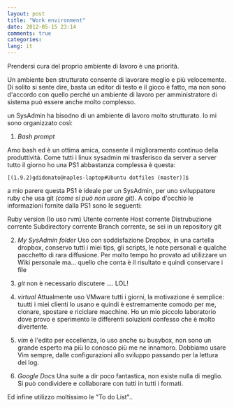 ```yaml
---
layout: post
title: "Work environment"
date: 2012-05-15 23:14
comments: true
categories: 
lang: it
---
```

Prendersi cura del proprio ambiente di lavoro è una priorità.

Un ambiente ben strutturato consente di lavorare meglio e più velocemente. Di solito si sente dire, basta un editor di testo e il gioco è fatto, ma non sono d'accordo con quello perché un ambiente di lavoro per amministratore di sistema può essere anche molto complesso.


un SysAdmin ha bisodno di un ambiente di lavoro molto strutturato. Io mi sono organizzato così:

1) _Bash prompt_

Amo bash ed è un ottima amica, consente il miglioramento continuo della produttività.
Come tutti i linux sysadmin mi trasferisco da server a server tutto il giorno ho una PS1 abbastanza complessa è questa:


`[(1.9.2)gdidonato@naples-laptop#Ubuntu dotfiles (master)]$`

a mio parere questa PS1 è ideale per un SysAdmin, per uno sviluppatore ruby che usa git _(come si può non usare git)_. A colpo d'occhio le informazioni fornite dalla PS1 sono le seguenti:

Ruby version (Io uso rvm)
Utente corrente
Host corrente
Distrubuzione corrente 
Subdirectory corrente
Branch corrente, se sei in un repository git


2) _My SysAdmin folder_   Uso con soddisfazione Dropbox, in una cartella dropbox, conservo tutti i miei tips, gli scripts, le note personali e qualche pacchetto di rara diffusione. Per molto tempo ho provato ad utilizzare un Wiki personale ma... quello che conta è il risultato e quindi conservare i file

3) _git_ non è necessario discutere .… LOL!

4) _virtual_ Attualmente uso VMware tutti i giorni, la motivazione è semplice: tuutti i miei clienti lo usano e quindi è estremamente comodo per me, clonare, spostare e riciclare macchine. Ho un mio piccolo laboratorio dove provo e sperimento le differenti soluzioni confesso che è molto divertente.

5) _vim_ è l'edito per eccellenza, lo uso anche su busybox, non sono un grande esperto ma più lo conosco più me ne innamoro. Dobbiamo usare Vim sempre, dalle configurazioni allo sviluppo passando per la lettura dei log.

6) _Google Docs_ Una suite a dir poco fantastica, non esiste nulla di meglio. Si può condividere e collaborare con tutti in tutti i formati. 


Ed infine utilizzo moltissimo le "To do List"..

